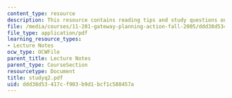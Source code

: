 ```yaml
---
content_type: resource
description: This resource contains reading tips and study questions on session 2.
file: /media/courses/11-201-gateway-planning-action-fall-2005/ddd38d53417cf903b9d1bcf1c588457a_studyq2.pdf
file_type: application/pdf
learning_resource_types:
- Lecture Notes
ocw_type: OCWFile
parent_title: Lecture Notes
parent_type: CourseSection
resourcetype: Document
title: studyq2.pdf
uid: ddd38d53-417c-f903-b9d1-bcf1c588457a
---
```

